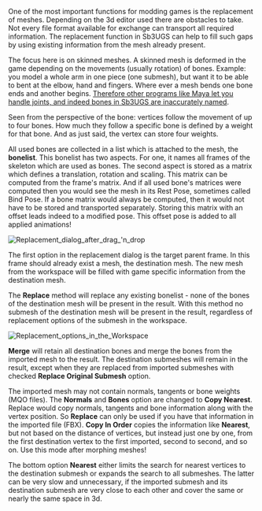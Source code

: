 One of the most important functions for modding games is the replacement of meshes. Depending on the 3d editor used there are obstacles to take. Not every file format available for exchange can transport all required information. The replacement function in Sb3UGS can help to fill such gaps by using existing information from the mesh already present.

The focus here is on skinned meshes. A skinned mesh is deformed in the game depending on the movements (usually rotation) of bones. Example: you model a whole arm in one piece (one submesh), but want it to be able to bent at the elbow, hand and fingers. Where ever a mesh bends one bone ends and another begins. [Therefore other programs like Maya let you handle joints, and indeed bones in Sb3UGS are inaccurately named](https://github.com/enimaroah/SB3Utility/wiki/Basic-terminology-in-different-tools-:-Bone-versus-Joint).

Seen from the perspective of the bone: vertices follow the movement of up to four bones. How much they follow a specific bone is defined by a weight for that bone. And as just said, the vertex can store four weights.

All used bones are collected in a list which is attached to the mesh, the **bonelist**. This bonelist has two aspects. For one, it names all frames of the skeleton which are used as bones. The second aspect is stored as a matrix which defines a translation, rotation and scaling. This matrix can be computed from the frame's matrix. And if all used bone's matrices were computed then you would see the mesh in its Rest Pose, sometimes called Bind Pose. If a bone matrix would always be computed, then it would not have to be stored and transported separately. Storing this matrix with an offset leads indeed to a modified pose. This offset pose is added to all applied animations!

![Replacement_dialog_after_drag_'n_drop](https://user-images.githubusercontent.com/104311725/167831060-e790f433-bfcc-4e01-8358-add57f3470f7.png)

The first option in the replacement dialog is the target parent frame. In this frame should already exist a mesh, the destination mesh. The new mesh from the workspace will be filled with game specific information from the destination mesh.

The **Replace** method will replace any existing bonelist - none of the bones of the destination mesh will be present in the result. With this method no submesh of the destination mesh will be present in the result, regardless of replacement options of the submesh in the workspace.

![Replacement_options_in_the_Workspace](https://user-images.githubusercontent.com/104311725/167831321-2080491b-9fda-4a7d-a9fb-f9584360f15c.png)

**Merge** will retain all destination bones and merge the bones from the imported mesh to the result. The destination submeshes will remain in the result, except when they are replaced from imported submeshes with checked **Replace Original Submesh** option.

The imported mesh may not contain normals, tangents or bone weights (MQO files). The **Normals** and **Bones** option are changed to **Copy Nearest**. Replace would copy normals, tangents and bone information along with the vertex position. So **Replace** can only be used if you have that information in the imported file (FBX). **Copy In Order** copies the information like **Nearest**, but not based on the distance of vertices, but instead just one by one, from the first destination vertex to the first imported, second to second, and so on. Use this mode after morphing meshes!

The bottom option **Nearest** either limits the search for nearest vertices to the destination submesh or expands the search to all submeshes. The latter can be very slow and unnecessary, if the imported submesh and its destination submesh are very close to each other and cover the same or nearly the same space in 3d.